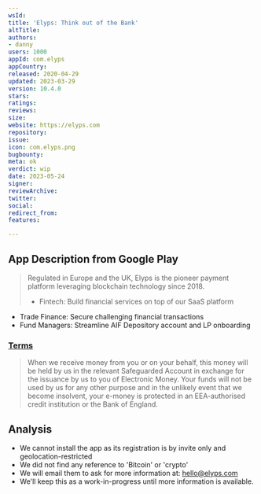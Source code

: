 ```yaml
---
wsId: 
title: 'Elyps: Think out of the Bank'
altTitle: 
authors:
- danny 
users: 1000
appId: com.elyps
appCountry: 
released: 2020-04-29
updated: 2023-03-29
version: 10.4.0
stars: 
ratings: 
reviews: 
size: 
website: https://elyps.com
repository: 
issue: 
icon: com.elyps.png
bugbounty: 
meta: ok
verdict: wip
date: 2023-05-24
signer: 
reviewArchive: 
twitter: 
social: 
redirect_from: 
features: 

---
```


## App Description from Google Play 

> Regulated in Europe and the UK, Elyps is the pioneer payment platform leveraging blockchain technology since 2018.
>
> - Fintech: Build financial services on top of our SaaS platform
- Trade Finance: Secure challenging financial transactions
- Fund Managers: Streamline AIF Depository account and LP onboarding

### [Terms](https://support.elyps.com/en/support/solutions/articles/80000824343-payrnet-limited-terms-and-conditions) 

> When we receive money from you or on your behalf, this money will be held by us in the relevant Safeguarded Account in exchange for the issuance by us to you of Electronic Money. Your funds will not be used by us for any other purpose and in the unlikely event that we become insolvent, your e-money is protected in an EEA-authorised credit institution or the Bank of England.

## Analysis 

- We cannot install the app as its registration is by invite only and geolocation-restricted
- We did not find any reference to 'Bitcoin' or 'crypto'  
- We will email them to ask for more information at: hello@elyps.com 
- We'll keep this as a work-in-progress until more information is available.


